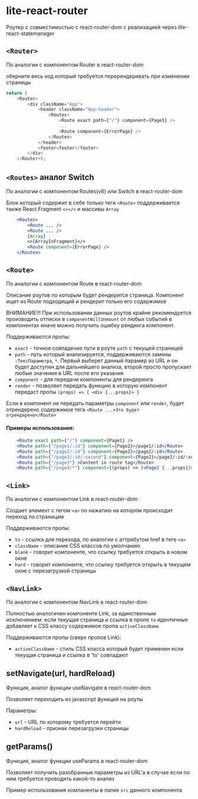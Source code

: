 # lite-react-router
Роутер с совместимостью с react-router-dom с реализацией через lite-react-statemanager

## `<Router>` 
По аналогии с компонентом Router в react-router-dom

оберните весь код который требуется перерендеривать при изменении страницы

```javascript
return (
    <Router>
        <div className="App">
            <header className="App-header">
                <Routes>
                    <Route exact path={"/"} component={Page1} />
                    ...
                    <Route component={ErrorPage} />
                </Routes>
            </header>
            <footer>footer</footer>
        </div>
    </Router>);
```

## `<Routes>` аналог Switch
По аналогии с компонентом Routes(v6) или Switch в react-router-dom

Блок который содержит в себе только теги `<Route>` поддерживается также React.Fragment `<></>` и массивы `Array`

```jsx
    <Routes>
        <Route ... />
        <Route ... />
        {Array}
        <>{ArrayInFragment}</>
        <Route component={ErrorPage} />
    </Routes>
``` 

## `<Route>`
По аналогии с компонентом Route в react-router-dom

Описание роутов по которым будет рендерится страница.
Компонент ищет из Route подходящий и рендерит только его содержимое

ВНИМАНИЕ!!! При использовании данных роутов крайне рекомендуется производить отписки в `componentWillUnmount` от любых событий в компонентах иначе можно получить ошибку рендинга компонент.

Поддерживаются пропы:
* `exact` - точное совпадение пути в роуте `path` с текущей страницей
* `path` - путь который анализируется, поддерживаются замены `:ТексПараметра`, `*`. Первый выберет данный парамер из URL и он будет доступен для дальнейшего анализа, второй просто пропускает любые значения в URL после его указания
* `component` - для передачи компоненты для рендеринга
* `render` - позволяет передать функцию в которую компонент передаст пропы `(props) => { <div {...props}> }`

Если в компонент не передать параметры `component` или `render`, будет отрендерено содержимое тега `<Route ...>Это будет отрендерено</Route>`

#### Примеры использования:
```jsx
    <Route exact path={"/"} component={Page1} />
    <Route path={"/page1/:id"} component={Page2}>/page1/:id</Route>
    <Route path={"/page2/:id"} component={Page2}>/page2/:id</Route>
    <Route path={"/page2/:id/:second"} component={Page2}>/page2/:id/:second</Route>
    <Route path={"/page3"} >Content in route tag</Route>
    <Route path={"/page4/*"} component={(props) => (<Page2 {...props}/>)}/>
```

## `<Link>`
По аналогии с компонентом Link в react-router-dom

Создает элемент с тегом `<a>` по нажатию на котором происходит переход по страницам

Поддерживаются пропы:
* `to` - ссылка для перехода, по аналогии с аттрибутом href в теге `<a>`
* `className` - описание CSS классов по умолчанию
* `blank` - говорит компоненте, что ссылку требуется открыть в новом окне
* `hard` - говорит компоненте, что ссылку требуется открыть в текущем окне с перезагрузкой страницы

## `<NavLink>`
По аналогии с компонентом NavLink в react-router-dom

Полностью аналогичен компоненте Link, за единственным исключением:
если текущая страница и ссылка в пропе `to` идентичные добавляет к CSS классу содержимое пропа `activeClassName`

Поддерживаются пропы (сверх пропов Link):
* `activeClassName` - стиль CSS класса который будет применен если текущая страница и ссылка в 'to' совпадают 

## setNavigate(url, hardReload)
Функция, аналог функции useNavigate в react-router-dom

Позволяет переходить из javascript функций на роуты

Параметры: 
* `url` - URL по которому требуется перейти
* `hardReload` - признак перезагрузки страницы

## getParams()
Функция, аналог функции useParams в react-router-dom

Позволяет получить разобранные параметры из URL'а в случае если по ним требуется проводить какой-то анализ 

Пример использования компаненты в папке `src` данного компонента
